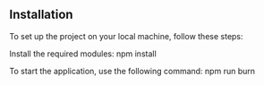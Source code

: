 ## Installation

To set up the project on your local machine, follow these steps:

Install the required modules:    npm install

To start the application, use the following command: npm run burn
